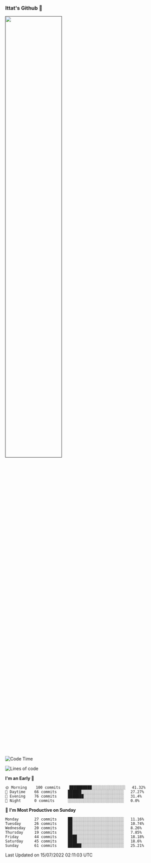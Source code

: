 ### Ittat's Github 👋

<a href="">
  <img align="center" src="https://github-readme-stats.vercel.app/api?username=ittat&hide_border=true&show_icons=true&count_private=true&theme=graywhite"  width="60%"/>
</a>


<!--START_SECTION:waka-->
![Code Time](http://img.shields.io/badge/Code%20Time-0%20secs-blue)

![Lines of code](https://img.shields.io/badge/From%20Hello%20World%20I%27ve%20Written-557%20Thousand%20lines%20of%20code-blue)

**I'm an Early 🐤** 

```text
🌞 Morning    100 commits    ██████████░░░░░░░░░░░░░░░   41.32% 
🌆 Daytime    66 commits     ██████░░░░░░░░░░░░░░░░░░░   27.27% 
🌃 Evening    76 commits     ███████░░░░░░░░░░░░░░░░░░   31.4% 
🌙 Night      0 commits      ░░░░░░░░░░░░░░░░░░░░░░░░░   0.0%

```
📅 **I'm Most Productive on Sunday** 

```text
Monday       27 commits     ██░░░░░░░░░░░░░░░░░░░░░░░   11.16% 
Tuesday      26 commits     ██░░░░░░░░░░░░░░░░░░░░░░░   10.74% 
Wednesday    20 commits     ██░░░░░░░░░░░░░░░░░░░░░░░   8.26% 
Thursday     19 commits     ██░░░░░░░░░░░░░░░░░░░░░░░   7.85% 
Friday       44 commits     ████░░░░░░░░░░░░░░░░░░░░░   18.18% 
Saturday     45 commits     ████░░░░░░░░░░░░░░░░░░░░░   18.6% 
Sunday       61 commits     ██████░░░░░░░░░░░░░░░░░░░   25.21%

```



 Last Updated on 15/07/2022 02:11:03 UTC
<!--END_SECTION:waka-->



<!--
**ittat/ittat** is a ✨ _special_ ✨ repository because its `README.md` (this file) appears on your GitHub profile.

Here are some ideas to get you started:

- 🔭 I’m currently working on ...
- 🌱 I’m currently learning ...
- 👯 I’m looking to collaborate on ...
- 🤔 I’m looking for help with ...
- 💬 Ask me about ...
- 📫 How to reach me: ...
- 😄 Pronouns: ...
- ⚡ Fun fact: ...

    technologies: {
        mobileApp: ["Android App"],
        frontEnd: {
            js: ["Vue", "Nuxt"],
            css: ["materialize", "vuetify", "bootstrap"]
        },
        backEnd: {
            js: ["node", "express", "SuiteScript"],
            python: ["flask"]
        },
        devOps: ["AWS", "Docker🐳", "Route53", "Nginx"],
        databases: ["mongo", "MySql", "sqlite"],
        misc: ["Firebase", "Socket.IO", "selenium", "open-cv", "php", "SuiteApp"]
    },
-->
